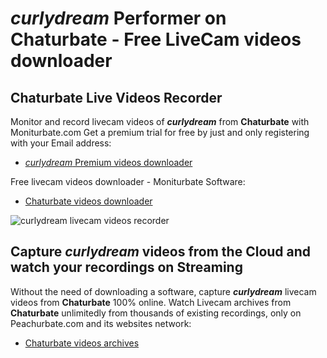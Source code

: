 # _curlydream_ Performer on Chaturbate - Free LiveCam videos downloader

## Chaturbate Live Videos Recorder

Monitor and record livecam videos of **_curlydream_** from **Chaturbate** with Moniturbate.com
Get a premium trial for free by just and only registering with your Email address:
* [_curlydream_ Premium videos downloader](https://moniturbate.com/request-demo-licence-key.html)

Free livecam videos downloader - Moniturbate Software:
* [Chaturbate videos downloader](https://moniturbate.com/moniturbate-download-software.html)

![_curlydream_ livecam videos recorder](https://peachurnet.com/templates/moniturbate-software.png)


## Capture _curlydream_ videos from the Cloud and watch your recordings on Streaming

Without the need of downloading a software, capture **_curlydream_** livecam videos from **Chaturbate** 100% online.
Watch Livecam archives from **Chaturbate** unlimitedly from thousands of existing recordings, only on Peachurbate.com and its websites network:
* [Chaturbate videos archives](https://peachurnet.com/)